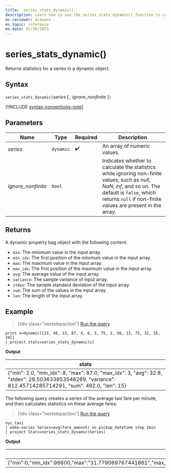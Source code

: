 ```yaml
---
title:  series_stats_dynamic()
description: Learn how to use the series_stats_dynamic() function to calculate the statistics for a series in a dynamic object.
ms.reviewer: alexans
ms.topic: reference
ms.date: 01/30/2023
---
```

# series_stats_dynamic()

Returns statistics for a series in a dynamic object.  

## Syntax

`series_stats_dynamic(`*series* [`,` *ignore_nonfinite* ]`)`

[!INCLUDE [syntax-conventions-note](../../includes/syntax-conventions-note.md)]

## Parameters

| Name | Type | Required | Description |
|--|--|--|--|
| *series* | `dynamic` |  :heavy_check_mark: | An array of numeric values.|
| *ignore_nonfinite* | `bool` | | Indicates whether to calculate the statistics while ignoring non-finite values, such as *null*, *NaN*, *inf*, and so on. The default is `false`, which returns `null` if non-finite values are present in the array.|

## Returns

A dynamic property bag object with the following content:

* `min`: The minimum value in the input array.
* `min_idx`: The first position of the minimum value in the input array.
* `max`: The maximum value in the input array.
* `max_idx`: The first position of the maximum value in the input array.
* `avg`: The average value of the input array.
* `variance`: The sample variance of input array.
* `stdev`: The sample standard deviation of the input array.
* `sum`: The sum of the values in the input array.
* `len`: The length of the input array.

## Example

> [!div class="nextstepaction"]
> <a href="https://dataexplorer.azure.com/clusters/help/databases/Samples?query=H4sIAAAAAAAAAysoyswrUaiwTanMS8zNTNaINjLWUTAx01EA0RbmQDaQ0lEAcsxNgYI6CqZAOUMo1xjINwSptYzVVOCqUSgoys9KTS5RKC5JLCm2LU4tykwtjgdz4mHmV2gCANNsjChyAAAA" target="_blank">Run the query</a>

```kusto
print x=dynamic([23, 46, 23, 87, 4, 8, 3, 75, 2, 56, 13, 75, 32, 16, 29]) 
| project stats=series_stats_dynamic(x)
```

**Output**

|stats|
|---|
|{"min": 2.0, "min_idx": 8, "max": 87.0, "max_idx": 3, "avg": 32.8, "stdev": 28.503633853548269, "variance": 812.45714285714291, "sum": 492.0, "len": 15}|


The following query creates a series of the average taxi fare per minute, and then calculates statistics on these average fares:

> [!div class="nextstepaction"]
> <a href="https://dataexplorer.azure.com/clusters/help/databases/Samples?query=H4sIAAAAAAAAAyXMMQ6DMAxA0b2n8AgDQw/AKTiAZSVu5SI7UeygInF4Spm+/vJsTxj0lccBSitPzk3YYflnpu09vKgxkpZuMUIxqJLWXjFTcIgyeHCFp4r9iNrKh1PAEhQ+3xb6NZh3I5U03PJ4AhN2sX94AAAA" target="_blank">Run the query</a>

```kusto
nyc_taxi
| make-series Series=avg(fare_amount) on pickup_datetime step 1min
| project Stats=series_stats_dynamic(Series)
```

**Output**

| Stats |
|---|
|{"min":0,"min_idx":96600,"max":"31.779069767441861","max_idx":481260,"avg":"13.062685479531414","stdev":"1.7730590207741219","variance":"3.1437382911484884","sum":"6865747.488041711","len":525600}

